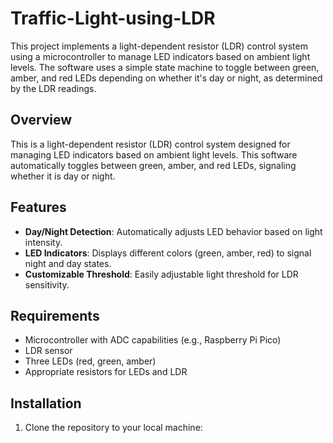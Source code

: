 # Traffic-Light-using-LDR
This project implements a light-dependent resistor (LDR) control system using a microcontroller to manage LED indicators based on ambient light levels. The software uses a simple state machine to toggle between green, amber, and red LEDs depending on whether it's day or night, as determined by the LDR readings.


## Overview
This is a light-dependent resistor (LDR) control system designed for managing LED indicators based on ambient light levels. This software automatically toggles between green, amber, and red LEDs, signaling whether it is day or night.

## Features
- **Day/Night Detection**: Automatically adjusts LED behavior based on light intensity.
- **LED Indicators**: Displays different colors (green, amber, red) to signal night and day states.
- **Customizable Threshold**: Easily adjustable light threshold for LDR sensitivity.

## Requirements
- Microcontroller with ADC capabilities (e.g., Raspberry Pi Pico)
- LDR sensor
- Three LEDs (red, green, amber)
- Appropriate resistors for LEDs and LDR

## Installation
1. Clone the repository to your local machine:
   ```

